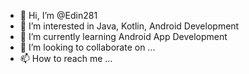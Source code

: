 - 👋 Hi, I’m @Edin281
- 👀 I’m interested in Java, Kotlin, Android Development
- 🌱 I’m currently learning Android App Development
- 💞️ I’m looking to collaborate on ...
- 📫 How to reach me ...

<!---
Edin281/Edin281 is a ✨ special ✨ repository because its `README.md` (this file) appears on your GitHub profile.
You can click the Preview link to take a look at your changes.
--->

